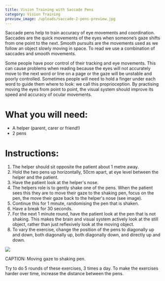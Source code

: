 ```yaml
---
title: Vision Training with Saccade Pens
category: Vision Training
preview_image: /uploads/saccade-2-pens-preview.jpg
---
```

<div class="employee-heading">
<p>Saccade pens help to train accuracy of eye movements and coordination. Saccades are the quick movements of the eyes when someone’s gaze shifts from one point to the next. Smooth pursuits are the movements used as we follow an object slowly moving in space. To read we use a combination of saccades and smooth movements.

<p>Some people have poor control of their tracking and eye movements. This can cause problems when reading because the eyes will not accurately move to the next word or line on a page or the gaze will be unstable and poorly controlled. Sometimes people will need to hold a finger under each word to guide them where to look: we call this proprioception. By practising moving the eyes from point to point, the visual system should improve its speed and accuracy of ocular movements.</p>
</div>

# What you will need:

* A helper (parent, carer or friend!)
* 2 pens

# Instructions:

1. The helper should sit opposite the patient about 1 metre away. 
2. Hold the two pens up horizontally, 50cm apart, at eye level between the helper and the patient. 
3. Have the patient look at the helper's nose. 
4. The helpers role is to gently shake one of the pens. When the patient sees this they are to move their gaze to the shaking pen, focus on the pen, the move their gaze back to the helper's nose (see image).
5. Continue this for 1 minute, randomising the pen that is shaken. 
6. Have a break for 30 seconds.
7. For the next 1 minute round, have the patient look at the pen that is not shaking. This makes the brain and visual system actively look at the still object, rather than just reflexively look at the moving object.
8. To vary the exercise, change the position of the pens to diagonally up and down, both diagonally up, both diagonally down, and directly up and down.

![](/uploads/saccade-2-pens.jpg)

CAPTION: Moving gaze to shaking pen.

Try to do 5 rounds of these exercises, 3 times a day. To make the exercises harder over time, increase the distance between the pens.
